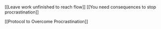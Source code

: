 

[[Leave work unfinished to reach flow]]
[[You need consequences to stop procrastination]]

[[Protocol to Overcome Procrastination]]